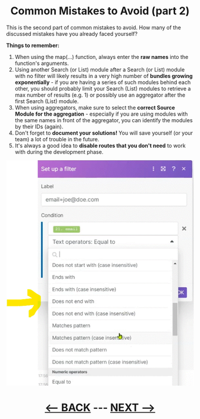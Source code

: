 <div align="center">



# Common Mistakes to Avoid (part 2)

</div>


This is the second part of common mistakes to avoid. How many of the discussed mistakes have you already faced yourself?

__Things to remember:__

1. When using the map(...) function, always enter the __raw names__ into the function's arguments.
2. Using another Search (or List) module after a Search (or List) module with no filter will likely results in a very high number of __bundles growing exponentially__ - if you are having a series of such modules behind each other, you should probably limit your Search (List) modules to retrieve a max number of results (e.g. 1) or possibly use an aggregator after the first Search (List) module.
3. When using aggregators, make sure to select the __correct Source Module for the aggregation__ - especially if you are using modules with the same names in front of the aggregator, you can identify the modules by their IDs (again).
4. Don't forget to __document your solutions!__ You will save yourself (or your team) a lot of trouble in the future.
5. It's always a good idea to __disable routes that you don't need__ to work with during the development phase.


![Example 5](pic/l4commonmistakeex51.gif)
      
    
<div align="center">


# [<-- BACK](l4commonmistakes1.md) --- [NEXT -->](l4.md)
</div>

